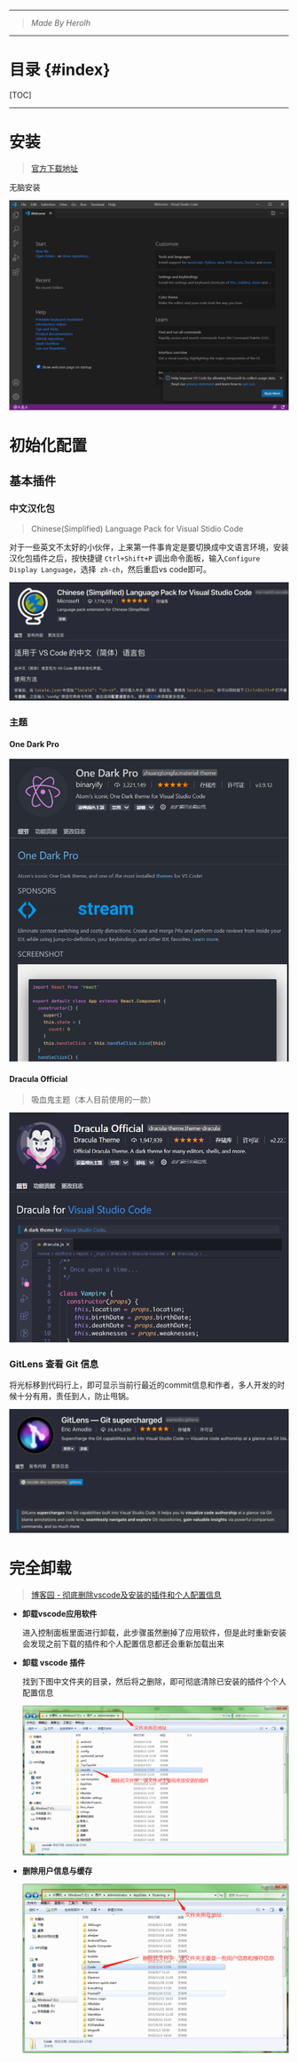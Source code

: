 ----------------------------------------------
> *Made By Herolh*
----------------------------------------------

# 目录 {#index}

[TOC]











--------------------------------------------

# 安装

> [官方下载地址](https://code.visualstudio.com/)

无脑安装

![image-20210126103033904](.assets/image-20210126103033904.png)



# 初始化配置

## 基本插件

###  中文汉化包

> Chinese(Simplified) Language Pack for Visual Stidio Code

对于一些英文不太好的小伙伴，上来第一件事肯定是要切换成中文语言环境，安装汉化包插件之后，按快捷键 `Ctrl+Shift+P` 调出命令面板，输入`Configure Display Language`，选择` zh-ch`，然后重启vs code即可。

![img](.assets/2484592-5aed578e0de47403.webp)

 

### 主题

#### One Dark Pro

![image-20210126130244951](.assets/image-20210126130244951.png)



#### Dracula Official

>  吸血鬼主题（本人目前使用的一款）

![image-20210126130120766](.assets/image-20210126130120766.png)







### GitLens 查看 Git 信息

将光标移到代码行上，即可显示当前行最近的commit信息和作者，多人开发的时候十分有用，责任到人，防止甩锅。

![img](.assets/2484592-1f587280008a3dae.webp)





# 完全卸载

> [博客园 - 彻底删除vscode及安装的插件和个人配置信息](https://www.cnblogs.com/muou2125/p/10388440.html)

- **卸载vscode应用软件**

    进入控制面板里面进行卸载，此步骤虽然删掉了应用软件，但是此时重新安装会发现之前下载的插件和个人配置信息都还会重新加载出来

- **卸载 vscode 插件**

    找到下图中文件夹的目录，然后将之删除，即可彻底清除已安装的插件个个人配置信息

    ![img](.assets/1171464-20190216172012033-1043629970.png)

- **删除用户信息与缓存**

    ![img](.assets/1171464-20190216172028045-1768990319.png)